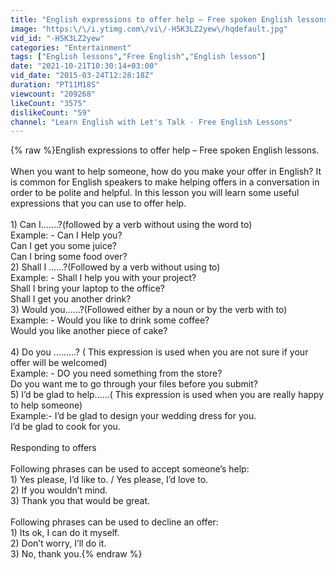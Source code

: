 ```yaml
---
title: "English expressions to offer help – Free spoken English lessons."
image: "https:\/\/i.ytimg.com\/vi\/-H5K3LZ2yew\/hqdefault.jpg"
vid_id: "-H5K3LZ2yew"
categories: "Entertainment"
tags: ["English lessons","Free English","English lesson"]
date: "2021-10-21T10:30:14+03:00"
vid_date: "2015-03-24T12:28:18Z"
duration: "PT11M18S"
viewcount: "209268"
likeCount: "3575"
dislikeCount: "59"
channel: "Learn English with Let's Talk - Free English Lessons"
---
```

{% raw %}English expressions to offer help – Free spoken English lessons.<br /><br />When you want to help someone, how do you make your offer in English? It is common for English speakers to make helping offers in a conversation in order to be polite and helpful. In this lesson you will learn some useful expressions that you can use to offer help.<br /><br />1) Can I…….?(followed by a verb without using the word to)<br />Example: - Can I Help you?<br />                    Can I get you some juice?<br />                    Can I bring some food over?<br />2) Shall I ……?(Followed by a verb without using to)<br />Example: - Shall I help you with your project?<br />                    Shall I bring your laptop to the office?<br />                    Shall I get you another drink?<br />3) Would you……?(Followed either by a noun or by the verb with to)<br />Example: - Would you like to drink some coffee?<br />                    Would you like another piece of cake?<br /><br />4) Do you ………? ( This expression is used when you are not sure if your offer will be welcomed)<br />Example: - DO you need something from the store?<br />                   Do you want me to go through your files before you submit?<br />5) I’d be glad to help……( This expression is used when you are really happy to help someone)<br />Example:- I’d be glad to design your wedding dress for you.<br />                  I’d be glad to cook for you.<br /><br />Responding to offers<br /><br />Following phrases can be used to accept someone’s help:<br />1) Yes please, I’d like to. / Yes please, I’d love to.<br />2) If you wouldn’t mind.<br />3) Thank you that would be great.<br /><br />Following phrases can be used to decline an offer:<br />1) Its ok, I can do it myself.<br />2) Don’t worry, I’ll do it.<br />3) No, thank you.{% endraw %}
